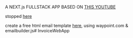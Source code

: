 A NEXT.js FULLSTACK APP BASED ON [THIS YOUTUBE](https://www.youtube.com/watch?v=P-8ZKCEQioY&list=LL&index=5&t=77s)

stopped [here](https://youtu.be/P-8ZKCEQioY?t=8181)

create a free html email template [here](https://www.usewaypoint.com/open-source/emailbuilderjs), using waypoint.com & emailbuilder.js#   I n v o i c e _ W e b _ A p p  
 